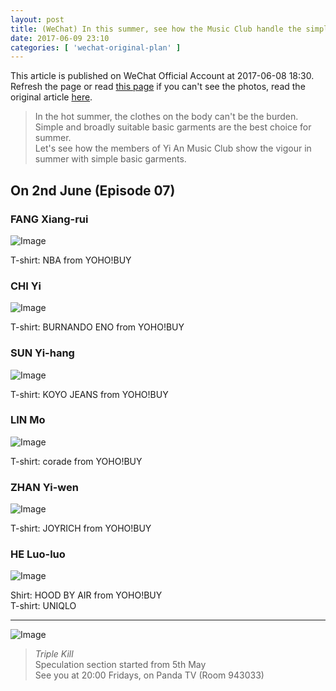 ```yaml
---
layout: post
title: (WeChat) In this summer, see how the Music Club handle the simple basic garments~
date: 2017-06-09 23:10
categories: [ 'wechat-original-plan' ]
---
```


This article is published on WeChat Official Account at 2017-06-08 18:30. Refresh the page or read [this page](https://github.com/Quadrifolium/originalplan/blob/gh-pages/_posts/WeChat/2017-06-09-WeChat-Original-Plan.md) if you can't see the photos, read the original article [here](https://mp.weixin.qq.com/s/e1axJMN-Bt2ekJrcF_6Xcw).

<!-- more -->

> In the hot summer, the clothes on the body can't be the burden. Simple and broadly suitable basic garments are the best choice for summer.  
> Let's see how the members of Yi An Music Club show the vigour in summer with simple basic garments.

## On 2nd June (Episode 07)

### FANG Xiang-rui

![Image](http://mmbiz.qpic.cn/mmbiz_png/XOMVurd7hjQziaXiczVbp69EKy1P9HN0xoa7uxydZAocDwMibjAQWXl99QwS8Cz0bLs2PSibYop1zXO3aFRhLPVq1Q/0)

T-shirt: NBA from YOHO!BUY

### CHI Yi

![Image](http://mmbiz.qpic.cn/mmbiz_png/XOMVurd7hjQziaXiczVbp69EKy1P9HN0xocPl8VI3npKawe7hIlr0v2PSCjazaSefky5Celicz7Gy9BEJjUdlCWvw/0)

T-shirt: BURNANDO ENO from YOHO!BUY

### SUN Yi-hang

![Image](http://mmbiz.qpic.cn/mmbiz_png/XOMVurd7hjQziaXiczVbp69EKy1P9HN0xoicFgsLvBHic6LhIZEQVo6nOfdRgicAiaAZU9xpqvXdH72N9U6KViaGWFXAw/0)

T-shirt: KOYO JEANS from YOHO!BUY

### LIN Mo

![Image](http://mmbiz.qpic.cn/mmbiz_png/XOMVurd7hjQziaXiczVbp69EKy1P9HN0xo4jty4M8NoauvRiamic3dqeQaryBfExS8HWibMbM1NUVInKYJsD0XiaYn7Q/0)

T-shirt: corade from YOHO!BUY

### ZHAN Yi-wen

![Image](http://mmbiz.qpic.cn/mmbiz_png/XOMVurd7hjQziaXiczVbp69EKy1P9HN0xoW5fstMtyq7mKGstvWxv5cWT1Pvn1VSQEAV7eJ334I0qzWicFDEh8IBQ/0)

T-shirt: JOYRICH from YOHO!BUY

### HE Luo-luo

![Image](http://mmbiz.qpic.cn/mmbiz_png/XOMVurd7hjQziaXiczVbp69EKy1P9HN0xoicmJmmUhBnsWumcwiciaM1iabQT5ibm2eFFiceBK84MgvnXx5nq3baibExjkg/0)

Shirt: HOOD BY AIR from YOHO!BUY  
T-shirt: UNIQLO

---

![Image](http://mmbiz.qpic.cn/mmbiz_jpg/XOMVurd7hjQziaXiczVbp69EKy1P9HN0xoUTodX2Q01QqnczZib7XuQ5z2jR7zTjsrq1TQgLmmjzDOSru7Exia7xmA/640)

> *Triple Kill*  
> Speculation section started from 5th May  
> See you at 20:00 Fridays, on Panda TV (Room 943033)
